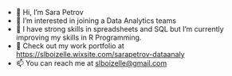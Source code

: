 - 👋 Hi, I’m Sara Petrov
- 👀 I’m interested in joining a Data Analytics teams
- 🌱 I have strong skills in spreadsheets and SQL but I’m currently improving my skills in R Programming. 
- 💞️ Check out my work portfolio at https://slboizelle.wixsite.com/sarapetrov-dataanaly
- 📫 You can reach me at slboizelle@gmail.com

<!---
sbpetrov87/sbpetrov87 is a ✨ special ✨ repository because its `README.md` (this file) appears on your GitHub profile.
You can click the Preview link to take a look at your changes.
--->
